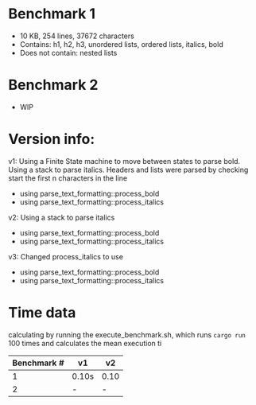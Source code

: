 # Benchmark 1

- 10 KB, 254 lines, 37672 characters
- Contains: h1, h2, h3, unordered lists, ordered lists, italics, bold
- Does not contain: nested lists

# Benchmark 2

- WIP

# Version info:

v1: Using a Finite State machine to move between states to parse bold. Using a stack to parse italics. Headers and lists were parsed by checking start the first n characters in the line

- using parse_text_formatting::process_bold
- using parse_text_formatting::process_italics

v2: Using a stack to parse italics

- using parse_text_formatting::process_bold
- using parse_text_formatting::process_italics

v3: Changed process_italics to use 
- using parse_text_formatting::process_bold
- using parse_text_formatting::process_italics

# Time data

calculating by running the execute_benchmark.sh, which runs `cargo run` 100 times and calculates the mean execution ti

| Benchmark # | v1    | v2   |
| ----------- | ----- | ---- |
| 1           | 0.10s | 0.10 |
| 2           | -     | -    |
